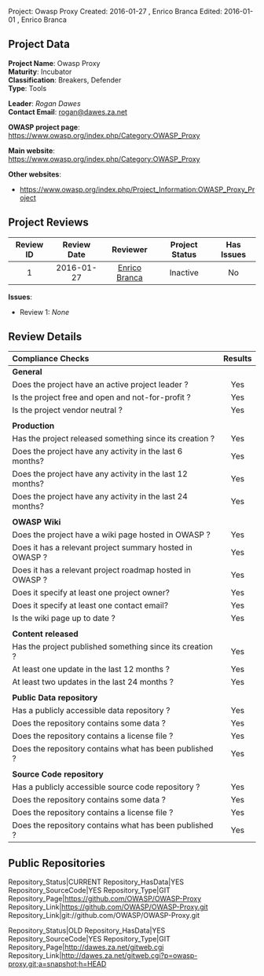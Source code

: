 Project:     Owasp Proxy
Created:     2016-01-27 , Enrico Branca
Edited:      2016-01-01 , Enrico Branca  


[//]: # (BE SURE THERE ARE NO EMPTY LINES BEFORE 'Project')  
[//]: # (end each line of the metadata with TWO spaces before the newline)  
[//]: # (insert TWO blank lines after the metadata)  
[//]: # (<ADD YOUR TEXT STARTING FROM HERE>)  

## Project Data  

**Project Name**: Owasp Proxy  
**Maturity**: Incubator  
**Classification**: Breakers, Defender  
**Type**: Tools  

**Leader**: *Rogan Dawes*  
**Contact Email**: <rogan@dawes.za.net>  


**OWASP project page**:  
<https://www.owasp.org/index.php/Category:OWASP_Proxy>

**Main website**:  
<https://www.owasp.org/index.php/Category:OWASP_Proxy>

**Other websites**:  
- <https://www.owasp.org/index.php/Project_Information:OWASP_Proxy_Project>

## Project Reviews  

| **Review ID** |   **Review Date**   |  **Reviewer**              |  **Project Status** |  **Has Issues**  |  
|:-------------:|:-------------------:|:--------------------------:|:-------------------:|:----------------:|  
| 1             | 2016-01-27          | [Enrico Branca][001]       |    Inactive         |     No           |  

[001]: ../lists/reviewers#enrico_branca

**Issues**:
- Review 1:  *None*


## Review Details  

|     **Compliance Checks**                                   |    **Results**     |
|:------------------------------------------------------------|:------------------:|
|     **General**                                             |                    |
| Does the project have an active project leader ?            |      Yes           |
| Is the project free and open and not-for-profit ?           |      Yes           |
| Is the project vendor neutral ?                             |      Yes           |
|                                                             |                    |
|     **Production**                                          |                    |
| Has the project released something since its creation ?     |      Yes           |
| Does the project have any activity in the last 6 months?    |      Yes           |
| Does the project have any activity in the last 12 months?   |      Yes           |
| Does the project have any activity in the last 24 months?   |      Yes           |
|                                                             |                    |
|     **OWASP Wiki**                                          |                    |
| Does the project have a wiki page hosted in OWASP ?         |      Yes           |
| Does it has a relevant project summary hosted in OWASP ?    |      Yes           |
| Does it has a relevant project roadmap hosted in OWASP ?    |      Yes           |
| Does it specify at least one project owner?                 |      Yes           |
| Does it specify at least one contact email?                 |      Yes           |
| Is the wiki page up to date ?                               |      Yes           |
|                                                             |                    |
|     **Content released**                                    |                    |
| Has the project published something since its creation ?    |      Yes           |
| At least one update in the last 12 months ?                 |      Yes           |
| At least two updates in the last 24 months ?                |      Yes           |
|                                                             |                    |
|     **Public Data repository**                              |                    |
| Has a publicly accessible data repository ?                 |      Yes           |
| Does the repository contains some data ?                    |      Yes           |
| Does the repository contains a license file ?               |      Yes           |
| Does the repository contains what has been published ?      |      Yes           |
|                                                             |                    |
|     **Source Code repository**                              |                    |
| Has a publicly accessible source code repository ?          |      Yes           |
| Does the repository contains some data ?                    |      Yes           |
| Does the repository contains a license file ?               |      Yes           |
| Does the repository contains what has been published ?      |      Yes           |



## Public Repositories  

Repository_Status|CURRENT
Repository_HasData|YES
Repository_SourceCode|YES
Repository_Type|GIT
Repository_Page|<https://github.com/OWASP/OWASP-Proxy>
Repository_Link|<https://github.com/OWASP/OWASP-Proxy.git>
Repository_Link|git://github.com/OWASP/OWASP-Proxy.git

Repository_Status|OLD
Repository_HasData|YES
Repository_SourceCode|YES
Repository_Type|GIT
Repository_Page|<http://dawes.za.net/gitweb.cgi>
Repository_Link|<http://dawes.za.net/gitweb.cgi?p=owasp-proxy.git;a=snapshot;h=HEAD>


[//]: # (<STOP HERE - do not write anything after this point !!! >)
